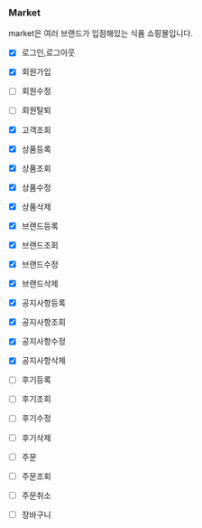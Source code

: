 ### Market

market은 여러 브랜드가 입점해있는 식품 쇼핑몰입니다.


- [x] 로그인,로그아웃
- [x] 회원가입
- [ ] 회원수정
- [ ] 회원탈퇴

- [x] 고객조회

- [x] 상품등록
- [x] 상품조회
- [x] 상품수정
- [x] 상품삭제

- [x] 브랜드등록
- [x] 브랜드조회
- [x] 브랜드수정
- [x] 브랜드삭제

- [x] 공지사항등록
- [x] 공지사항조회
- [x] 공지사항수정
- [x] 공지사항삭제

- [ ] 후기등록
- [ ] 후기조회
- [ ] 후기수정
- [ ] 후기삭제

- [ ] 주문
- [ ] 주문조회
- [ ] 주문취소
- [ ] 장바구니
